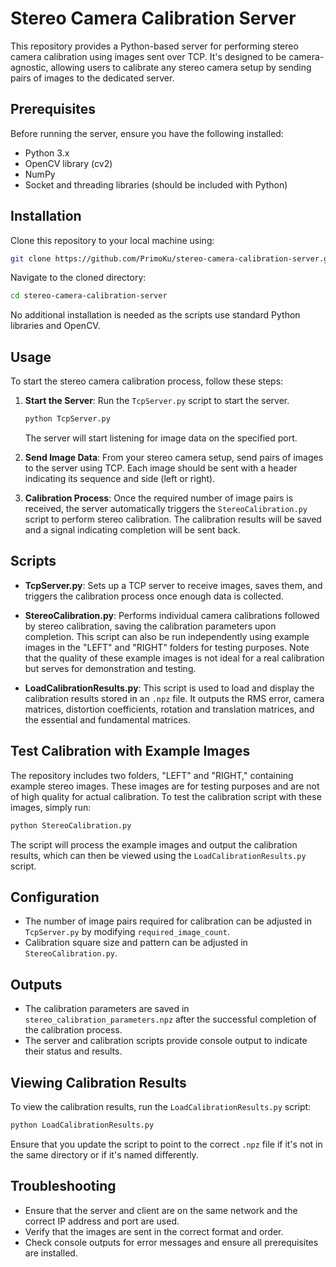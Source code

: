 # Stereo Camera Calibration Server

This repository provides a Python-based server for performing stereo camera calibration using images sent over TCP. It's designed to be camera-agnostic, allowing users to calibrate any stereo camera setup by sending pairs of images to the dedicated server.

## Prerequisites

Before running the server, ensure you have the following installed:
- Python 3.x
- OpenCV library (cv2)
- NumPy
- Socket and threading libraries (should be included with Python)

## Installation

Clone this repository to your local machine using:

```bash
git clone https://github.com/PrimoKu/stereo-camera-calibration-server.git
```

Navigate to the cloned directory:

```bash
cd stereo-camera-calibration-server
```

No additional installation is needed as the scripts use standard Python libraries and OpenCV.

## Usage

To start the stereo camera calibration process, follow these steps:

1. **Start the Server**: Run the `TcpServer.py` script to start the server.

   ```bash
   python TcpServer.py
   ```

   The server will start listening for image data on the specified port.

2. **Send Image Data**: From your stereo camera setup, send pairs of images to the server using TCP. Each image should be sent with a header indicating its sequence and side (left or right).

3. **Calibration Process**: Once the required number of image pairs is received, the server automatically triggers the `StereoCalibration.py` script to perform stereo calibration. The calibration results will be saved and a signal indicating completion will be sent back.

## Scripts

- **TcpServer.py**: Sets up a TCP server to receive images, saves them, and triggers the calibration process once enough data is collected.

- **StereoCalibration.py**: Performs individual camera calibrations followed by stereo calibration, saving the calibration parameters upon completion. This script can also be run independently using example images in the "LEFT" and "RIGHT" folders for testing purposes. Note that the quality of these example images is not ideal for a real calibration but serves for demonstration and testing.

- **LoadCalibrationResults.py**: This script is used to load and display the calibration results stored in an `.npz` file. It outputs the RMS error, camera matrices, distortion coefficients, rotation and translation matrices, and the essential and fundamental matrices.

## Test Calibration with Example Images

The repository includes two folders, "LEFT" and "RIGHT," containing example stereo images. These images are for testing purposes and are not of high quality for actual calibration. To test the calibration script with these images, simply run:

```bash
python StereoCalibration.py
```

The script will process the example images and output the calibration results, which can then be viewed using the `LoadCalibrationResults.py` script.

## Configuration

- The number of image pairs required for calibration can be adjusted in `TcpServer.py` by modifying `required_image_count`.
- Calibration square size and pattern can be adjusted in `StereoCalibration.py`.

## Outputs

- The calibration parameters are saved in `stereo_calibration_parameters.npz` after the successful completion of the calibration process.
- The server and calibration scripts provide console output to indicate their status and results.

## Viewing Calibration Results

To view the calibration results, run the `LoadCalibrationResults.py` script:

```bash
python LoadCalibrationResults.py
```

Ensure that you update the script to point to the correct `.npz` file if it's not in the same directory or if it's named differently.

## Troubleshooting

- Ensure that the server and client are on the same network and the correct IP address and port are used.
- Verify that the images are sent in the correct format and order.
- Check console outputs for error messages and ensure all prerequisites are installed.